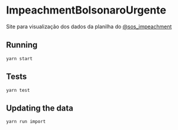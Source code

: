 # ImpeachmentBolsonaroUrgente

Site para visualização dos dados da planilha do [@sos_impeachment](https://twitter.com/sos_impeachment)

## Running

`yarn start`

## Tests

`yarn test`

## Updating the data

`yarn run import`